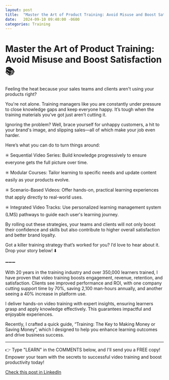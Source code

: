 ```yaml
---
layout: post
title:  "Master the Art of Product Training: Avoid Misuse and Boost Satisfaction 📚"
date:   2024-09-10 09:40:00 -0600
categories: Training
---
```


# Master the Art of Product Training: Avoid Misuse and Boost Satisfaction 📚

Feeling the heat because your sales teams and clients aren't using your products right? 

You're not alone. Training managers like you are constantly under pressure to close knowledge gaps and keep everyone happy. It’s tough when the training materials you’ve got just aren’t cutting it.

Ignoring the problem? Well, brace yourself for unhappy customers, a hit to your brand's image, and slipping sales—all of which make your job even harder.

Here’s what you can do to turn things around:

✳️ Sequential Video Series: Build knowledge progressively to ensure everyone gets the full picture over time.

✳️ Modular Courses: Tailor learning to specific needs and update content easily as your products evolve.

✳️ Scenario-Based Videos: Offer hands-on, practical learning experiences that apply directly to real-world uses.

✳️ Integrated Video Tracks: Use personalized learning management system (LMS) pathways to guide each user's learning journey.

By rolling out these strategies, your teams and clients will not only boost their confidence and skills but also contribute to higher overall satisfaction and better brand loyalty.

Got a killer training strategy that’s worked for you? I’d love to hear about it. Drop your story below! ⬇️

➖➖➖

With 20 years in the training industry and over 350,000 learners trained, I have proven that video training boosts engagement, revenue, retention, and satisfaction. Clients see improved performance and ROI, with one company cutting support time by 70%, saving 2,100 man-hours annually, and another seeing a 40% increase in platform use.

I deliver hands-on video training with expert insights, ensuring learners grasp and apply knowledge effectively. This guarantees impactful and enjoyable experiences.

Recently, I crafted a quick guide, “Training: The Key to Making Money or Saving Money”, which I designed to help you enhance learning outcomes and drive business success.

*****
👉 Type "LEARN" in the COMMENTS below, and I'll send you a FREE copy! Empower your team with the secrets to successful video training and boost productivity today!

[Check this post in LinkedIn](link)